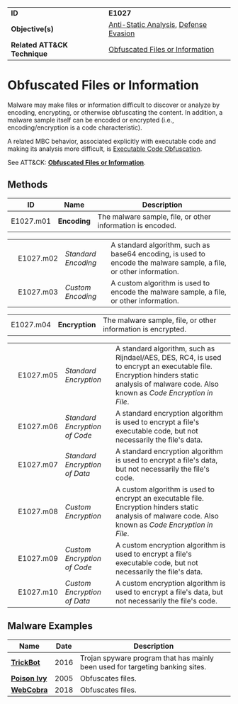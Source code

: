 |||
|---------|------------------------|
|**ID**|**E1027**|
|**Objective(s)**| [Anti-Static Analysis](https://github.com/MBCProject/mbc-markdown/tree/master/anti-static-analysis), [Defense Evasion](https://github.com/MBCProject/mbc-markdown/tree/master/defense-evasion)|
|**Related ATT&CK Technique**|[Obfuscated Files or Information](https://attack.mitre.org/techniques/T1027)|


Obfuscated Files or Information
===============================
Malware may make files or information difficult to discover or analyze by encoding, encrypting, or otherwise obfuscating the content. In addition, a malware sample itself can be encoded or encrypted (i.e., encoding/encryption is a code characteristic).

A related MBC behavior, associated explicitly with executable code and making its analysis more difficult, is [Executable Code Obfuscation](https://github.com/MBCProject/mbc-markdown/tree/master/anti-static-analysis/exe-code-obfuscate.md).

See ATT&CK: [**Obfuscated Files or Information**](https://attack.mitre.org/techniques/T1027/).

Methods
-------
|ID|Name|Description|
|-----------------------------|--------|-----------------------------|
|E1027.m01|**Encoding**|The malware sample, file, or other information is encoded.|

| | | | |
|----------|-----------------------------|--------|-----------------------------|
| |E1027.m02|*Standard Encoding*|A standard algorithm, such as base64 encoding, is used to encode the malware sample, a file, or other information.|
| |E1027.m03|*Custom Encoding*|A custom algorithm is used to encode the malware sample, a file, or other information.|

| | | |
|-----------------------------|--------|-----------------------------|
|E1027.m04|**Encryption**|The malware sample, file, or other information is encrypted.|

| | | | |
|----------|-----------------------------|--------|-----------------------------|
| |E1027.m05|*Standard Encryption*|A standard algorithm, such as Rijndael/AES, DES, RC4, is used to encrypt an executable file. Encryption hinders static analysis of malware code. Also known as *Code Encryption in File*.|
| |E1027.m06|*Standard Encryption of Code*|A standard encryption algorithm is used to encrypt a file's executable code, but not necessarily the file's data.|
| |E1027.m07|*Standard Encryption of Data*|A standard encryption algorithm is used to encrypt a file's data, but not necessarily the file's code.|
| |E1027.m08|*Custom Encryption*|A custom algorithm is used to encrypt an executable file. Encryption hinders static analysis of malware code. Also known as *Code Encryption in File*.|
| |E1027.m09|*Custom Encryption of Code*|A custom encryption algorithm is used to encrypt a file's executable code, but not necessarily the file's data.|
| |E1027.m10|*Custom Encryption of Data*|A custom encryption algorithm is used to encrypt a file's data, but not necessarily the file's code.|


Malware Examples
----------------
|Name|Date|Description|
|-----------------------------|-----------|-----------------------------|
|[**TrickBot**](https://github.com/MBCProject/mbc-markdown/tree/master/xample-malware/trickbot.md)|2016|Trojan spyware program that has mainly been used for targeting banking sites.|
|[**Poison Ivy**](https://github.com/MBCProject/mbc-markdown/tree/master/xample-malware/poison-ivy.md)|2005|Obfuscates files.|
|[**WebCobra**](https://github.com/MBCProject/mbc-markdown/blob/master/xample-malware/webcobra.md)|2018|Obfuscates files.|
